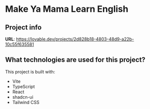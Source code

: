 # Make Ya Mama Learn English

## Project info

**URL**: https://lovable.dev/projects/2d828b18-4803-48d9-a22b-10c55f635581




## What technologies are used for this project?

This project is built with:

- Vite
- TypeScript
- React
- shadcn-ui
- Tailwind CSS


